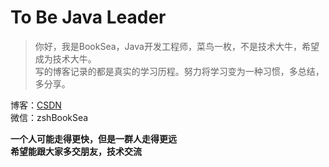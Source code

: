 # To Be Java Leader 

>你好，我是BookSea，Java开发工程师，菜鸟一枚，不是技术大牛，希望成为技术大牛。<br/>
>写的博客记录的都是真实的学习历程。努力将学习变为一种习惯，多总结，多分享。

博客：[CSDN](https://blog.csdn.net/bookssea)<br/>
微信：zshBookSea

**一个人可能走得更快，但是一群人走得更远**<br/>
**希望能跟大家多交朋友，技术交流**



